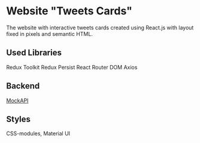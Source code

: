 # Website "Tweets Cards"

The website with interactive tweets cards created using React.js
with layout fixed in pixels and semantic HTML.

## Used Libraries

Redux Toolkit
Redux Persist
React Router DOM
Axios

## Backend

[MockAPI](https://mockapi.io/)

## Styles

CSS-modules, Material UI
